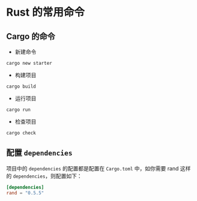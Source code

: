 # Rust 的常用命令

## Cargo 的命令

- 新建命令

```shell
cargo new starter
```

- 构建项目

```shell
cargo build
```

- 运行项目

```shell
cargo run
```

- 检查项目

```shell
cargo check
```

## 配置 `dependencies`

项目中的 `dependencies` 的配置都是配置在 `Cargo.toml` 中，如你需要 rand 这样的 `dependencies`，则配置如下：

```toml
[dependencies]
rand = "0.5.5"
```

